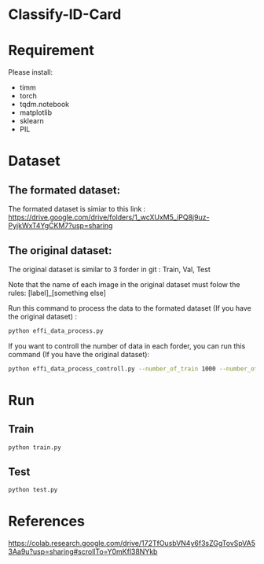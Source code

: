 # Classify-ID-Card

# Requirement
Please install:
- timm
- torch
- tqdm.notebook
- matplotlib
- sklearn
- PIL


# Dataset

## The formated dataset: 
The formated dataset is simiar to this link : https://drive.google.com/drive/folders/1_wcXUxM5_iPQ8j9uz-PyjkWxT4YgCKM7?usp=sharing

## The original dataset:
The original dataset is similar to 3 forder in git : Train, Val, Test

Note that the name of each image in the original dataset must folow the rules: [label]_[something else] 

Run this command to process the data to the formated dataset (If you have the original dataset) :
```bash
python effi_data_process.py
```

If you want to controll the number of data in each forder, you can run this command (If you have the original dataset):
```bash
python effi_data_process_controll.py --number_of_train 1000 --number_of_val 120 --number_of_test 120
```
# Run
## Train
```bash
python train.py
```

## Test
```bash
python test.py
```

# References
https://colab.research.google.com/drive/172TfOusbVN4y6f3sZGgTovSpVA53Aa9u?usp=sharing#scrollTo=Y0mKfl38NYkb

